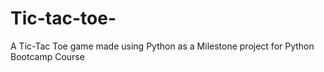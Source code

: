 # Tic-tac-toe-
A Tic-Tac Toe game made using Python as a Milestone project for Python Bootcamp Course
